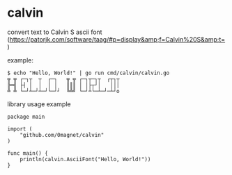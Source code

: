 # calvin
convert text to Calvin S ascii font (https://patorjk.com/software/taag/#p=display&amp;f=Calvin%20S&amp;t=)


example:

```
$ echo "Hello, World!" | go run cmd/calvin/calvin.go
╦ ╦ ┌─┐┬  ┬  ┌─┐   ╦ ╦ ┌─┐┬─┐┬  ┌┬┐┬    
╠═╣ ├┤ │  │  │ │   ║║║ │ │├┬┘│   │││    
╩ ╩ └─┘┴─┘┴─┘└─┘┘  ╚╩╝ └─┘┴└─┴─┘─┴┘o    

```

library usage example

```
package main

import (
	"github.com/0magnet/calvin"
)

func main() {
	println(calvin.AsciiFont("Hello, World!"))
}

```
